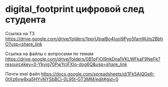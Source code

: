 # digital_footprint цифровой след студента


Ссылка на ТЗ  https://drive.google.com/drive/folders/1pprUlpalBo4Iuoi9Pyo5famWJts2BbhO?usp=share_link


Ссылка на файлы с вопросами по темам https://drive.google.com/drive/folders/0B1oFjOl9nkDna1VKLWFkaF9NeFk?resourcekey=0-Ykyig70PwYcjFXIo-dog6Q&usp=share_link

Почти exel файл https://docs.google.com/spreadsheets/d/1Fk5AjQGe6-0tXz6vw8xa5HYvNYSbBCi-0L95t-GT3MM/edit#gid=0
